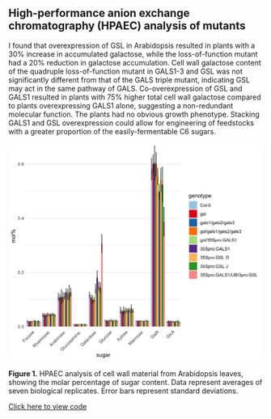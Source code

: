 ## High-performance anion exchange chromatography (HPAEC) analysis of mutants

I found that overexpression of GSL in Arabidopsis resulted in plants with a 30% increase in accumulated galactose, while the loss-of-function mutant had a 20% reduction in galactose accumulation. Cell wall galactose content of the quadruple loss-of-function mutant in GALS1-3 and GSL was not significantly different from that of the GALS triple mutant, indicating GSL may act in the same pathway of GALS. Co-overexpression of GSL and GALS1 resulted in plants with 75% higher total cell wall galactose compared to plants overexpressing GALS1 alone, suggesting a non-redundant molecular function. The plants had no obvious growth phenotype. Stacking GALS1 and GSL overexpression could allow for engineering of feedstocks with a greater proportion of the easily-fermentable C6 sugars.

<img src="images/180424_DUF23_HPAEC3.png?raw=true"/>

**Figure 1.** HPAEC analysis of cell wall material from Arabidopsis leaves, showing the molar percentage of sugar content. Data represent averages of seven biological replicates. Error bars represent standard deviations.

[Click here to view code](https://github.com/devonbirdseye/DUF23/blob/master/DUF23.Rmd)
